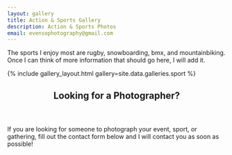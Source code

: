 ```yaml
---
layout: gallery
title: Action & Sports Gallery
description: Action & Sports Photos
email: evensophotography@gmail.com
---
```


<!-- One -->
<section id="one">
	<div class="inner">
		<p>The sports I enjoy most are rugby, snowboarding, bmx, and mountainbiking. Once I can think of more information that should go here, I will add it.</p>
	</div>
</section>

<!-- Two -->
{% include gallery_layout.html gallery=site.data.galleries.sport %}

<!-- Three -->
<section id="three">
	<div class="inner">
		<header class="major">
			<h2>Looking for a Photographer?</h2>
		</header>
		<p>If you are looking for someone to photograph your event, sport, or gathering, fill out the contact form below and I will contact you as soon as possible!</p>
	</div>
</section>
